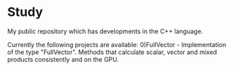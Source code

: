 # Study
My public repository which has developments in the C++ language.

Currently the following projects are available: 
	0)FullVector - Implementation of the type "FullVector". Methods that calculate scalar, vector and mixed products consistently and on the GPU.
